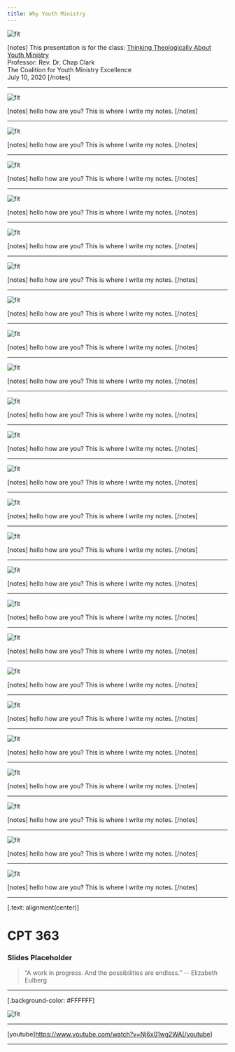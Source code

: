 ```yaml
---
title: Why Youth Ministry
---
```



![fit](1.png)

[notes]
This presentation is for the class:
<ins>Thinking Theologically About Youth Ministry</ins>
<br>Professor: Rev. Dr. Chap Clark
<br>The Coalition for Youth Ministry Excellence
<br>July 10, 2020
[/notes]


---

![fit](2.png)

[notes]
hello how are you? This is where I write my notes.
[/notes]


---

![fit](3.png)

[notes]
hello how are you? This is where I write my notes.
[/notes]


---

![fit](4.png)

[notes]
hello how are you? This is where I write my notes.
[/notes]


---

![fit](5.png)

[notes]
hello how are you? This is where I write my notes.
[/notes]


---

![fit](6.png)

[notes]
hello how are you? This is where I write my notes.
[/notes]


---

![fit](7.png)

[notes]
hello how are you? This is where I write my notes.
[/notes]


---

![fit](8.png)

[notes]
hello how are you? This is where I write my notes.
[/notes]


---

![fit](9.png)

[notes]
hello how are you? This is where I write my notes.
[/notes]


---

![fit](10.png)

[notes]
hello how are you? This is where I write my notes.
[/notes]


---

![fit](11.png)

[notes]
hello how are you? This is where I write my notes.
[/notes]


---

![fit](12.png)

[notes]
hello how are you? This is where I write my notes.
[/notes]


---

![fit](13.png)

[notes]
hello how are you? This is where I write my notes.
[/notes]


---

![fit](14.png)

[notes]
hello how are you? This is where I write my notes.
[/notes]


---

![fit](15.png)

[notes]
hello how are you? This is where I write my notes.
[/notes]


---

![fit](16.png)

[notes]
hello how are you? This is where I write my notes.
[/notes]


---

![fit](17.png)

[notes]
hello how are you? This is where I write my notes.
[/notes]


---

![fit](18.png)

[notes]
hello how are you? This is where I write my notes.
[/notes]


---

![fit](19.png)

[notes]
hello how are you? This is where I write my notes.
[/notes]


---

![fit](20.png)

[notes]
hello how are you? This is where I write my notes.
[/notes]


---

![fit](21.png)

[notes]
hello how are you? This is where I write my notes.
[/notes]


---

![fit](22.png)

[notes]
hello how are you? This is where I write my notes.
[/notes]


---

![fit](23.png)

[notes]
hello how are you? This is where I write my notes.
[/notes]


---

![fit](24.png)

[notes]
hello how are you? This is where I write my notes.
[/notes]


---

![fit](25.png)

[notes]
hello how are you? This is where I write my notes.
[/notes]


---

[.text: alignment(center)]

# CPT 363

### Slides Placeholder

> “A work in progress. And the possibilities are endless.”
-- Elizabeth Eulberg

---

[.background-color: #FFFFFF]

![fit](https://hibbittsdesign.org/images/ux-toolkit-8-no-numbers.png "Diagram of user experience design process/techniques")

---

[youtube]https://www.youtube.com/watch?v=Nj6x01wg2WA[/youtube]

---
